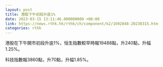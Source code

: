 ```yaml
---
layout: post
title: 港股下午初段升逾1%
date: 2023-03-15 13:11:46.000000000 +08:00
link: https://news.rthk.hk/rthk/ch/component/k2/1692048-20230315.htm
categories: rthk
---
```


港股在下午開市初段升逾1%，恒生指數較早時報19488點，升240點，升幅1.25%。

科技指數報3860點，升70點，升幅1.85%。
